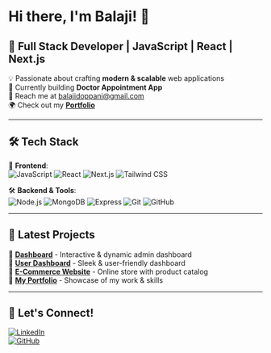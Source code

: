 # Hi there, I'm Balaji! 👋  

## 🚀 Full Stack Developer | JavaScript | React | Next.js  

💡 Passionate about crafting **modern & scalable** web applications  
🔭 Currently building **Doctor Appointment App**  
📧 Reach me at [balajidoppani@gmail.com](mailto:balajidoppani@gmail.com)  
🌍 Check out my **[Portfolio](https://balajibalu19.github.io/my-portfolio/)**  

---

## 🛠 Tech Stack  

🚀 **Frontend**:  
![JavaScript](https://img.shields.io/badge/JavaScript-F7DF1E?style=for-the-badge&logo=javascript&logoColor=black)
![React](https://img.shields.io/badge/React-61DAFB?style=for-the-badge&logo=react&logoColor=black)
![Next.js](https://img.shields.io/badge/Next.js-000000?style=for-the-badge&logo=nextdotjs&logoColor=white)
![Tailwind CSS](https://img.shields.io/badge/Tailwind_CSS-06B6D4?style=for-the-badge&logo=tailwindcss&logoColor=white)

🛠 **Backend & Tools**:  
![Node.js](https://img.shields.io/badge/Node.js-43853D?style=for-the-badge&logo=node.js&logoColor=white)
![MongoDB](https://img.shields.io/badge/MongoDB-47A248?style=for-the-badge&logo=mongodb&logoColor=white)
![Express](https://img.shields.io/badge/Express.js-000000?style=for-the-badge&logo=express&logoColor=white)
![Git](https://img.shields.io/badge/Git-F05032?style=for-the-badge&logo=git&logoColor=white)
![GitHub](https://img.shields.io/badge/GitHub-181717?style=for-the-badge&logo=github&logoColor=white)

---

## 🎯 Latest Projects  

📌 **[Dashboard](https://balajibalu19.github.io/dashboard-project/)** - Interactive & dynamic admin dashboard  
📌 **[User Dashboard](https://balajibalu19.github.io/Ajackus-Dashboard/)** - Sleek & user-friendly dashboard  
📌 **[E-Commerce Website](https://balajibalu19.github.io/react-product-catalog/)** - Online store with product catalog  
📌 **[My Portfolio](https://balajibalu19.github.io/my-portfolio/)** - Showcase of my work & skills  

---

## 📲 Let's Connect!  

[![LinkedIn](https://img.shields.io/badge/LinkedIn-0A66C2?style=for-the-badge&logo=linkedin&logoColor=white)](https://www.linkedin.com/in/balaji-doppani)  
[![GitHub](https://img.shields.io/badge/GitHub-181717?style=for-the-badge&logo=github&logoColor=white)](https://github.com/balajibalu19)  

